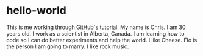 # hello-world
This is me working through GitHub`s tutorial.
My name is Chris. I am 30 years old. I work as a scientist in Alberta, Canada. I am learning how to code so I can do better experiments and help the world.
I like Cheese.
Flo is the person I am going to marry.
I like rock music.
